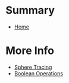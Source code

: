 # Summary

- [Home](./front_page.md)

# More Info

- [Sphere Tracing](./sphere_tracing.md)   
- [Boolean Operations](./boolean_operations.md)   